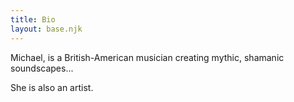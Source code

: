 ```yaml
---
title: Bio
layout: base.njk
---
```

Michael, is a British-American musician creating mythic, shamanic soundscapes...

She is also an artist.
